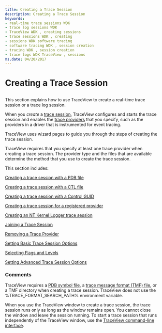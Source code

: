 ```yaml
---
title: Creating a Trace Session
description: Creating a Trace Session
keywords:
- real-time trace sessions WDK
- trace log sessions WDK
- TraceView WDK , creating sessions
- trace sessions WDK , creating
- sessions WDK software tracing
- software tracing WDK , session creation
- tracing WDK , session creation
- trace logs WDK TraceView , sessions
ms.date: 04/20/2017
---
```


# Creating a Trace Session


## <span id="ddk_creating_a_real_time_trace_session_tools"></span><span id="DDK_CREATING_A_REAL_TIME_TRACE_SESSION_TOOLS"></span>


This section explains how to use TraceView to create a real-time trace session or a trace log session.

When you *create* a [trace session](trace-session.md), TraceView configures and starts the trace session and enables the [trace providers](trace-provider.md) that you specify, such as the providers in a driver that is instrumented for event tracing.

TraceView uses wizard pages to guide you through the steps of creating the trace session.

TraceView requires that you specify at least one trace provider when creating a trace session. The provider type and the files that are available determine the method that you use to create the trace session.

This section includes:

[Creating a trace session with a PDB file](creating-a-trace-session-with-a-pdb-file.md)

[Creating a trace session with a CTL file](creating-a-trace-session-with-a-ctl-file.md)

[Creating a trace session with a Control GUID](creating-a-trace-session-with-a-control-guid.md)

[Creating a trace session for a registered provider](creating-a-trace-session-for-a-registered-provider.md)

[Creating an NT Kernel Logger trace session](creating-an-nt-kernel-logger-trace-session.md)

[Joining a Trace Session](joining-a-trace-session.md)

[Removing a Trace Provider](removing-a-trace-provider.md)

[Setting Basic Trace Session Options](setting-basic-trace-session-options.md)

[Selecting Flags and Levels](selecting-flags-and-levels.md)

[Setting Advanced Trace Session Options](setting-advanced-trace-session-options.md)

### <span id="comments"></span><span id="COMMENTS"></span>Comments

TraceView requires a [PDB symbol file](pdb-symbol-files.md), a [trace message format (TMF) file](trace-message-format-file.md), or a TMF directory when creating a trace session. TraceView does not use the %TRACE\_FORMAT\_SEARCH\_PATH% environment variable.

When you use the TraceView window to create a trace session, the trace session runs only as long as the window remains open. You cannot close the window and leave the session running. To start a trace session that runs independently of the TraceView window, use the [TraceView command-line interface](traceview-command-line-interface.md).

 

 





